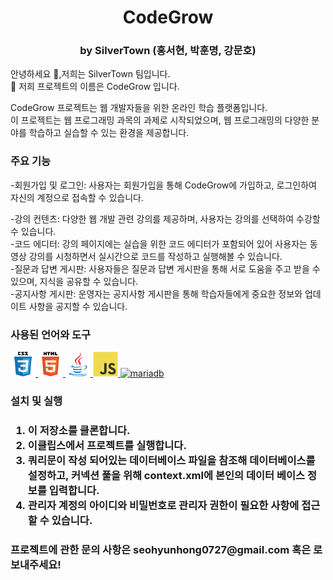 
<h1 align="center"> CodeGrow </h1>
<h3 align="center">by SilverTown (홍서현, 박훈명, 강문호)</h3>

안녕하세요 👋,저희는 SilverTown 팀입니다.  
🔭 저희 프로젝트의 이름은 CodeGrow 입니다.

CodeGrow 프로젝트는 웹 개발자들을 위한 온라인 학습 플랫폼입니다.  
이 프로젝트는 웹 프로그래밍 과목의 과제로 시작되었으며, 웹 프로그래밍의 다양한 분야를 학습하고 실습할 수 있는 환경을 제공합니다.

<h3>주요 기능</h3>  
-회원가입 및 로그인: 사용자는 회원가입을 통해 CodeGrow에 가입하고, 로그인하여 자신의 계정으로 접속할 수 있습니다.  

  
-강의 컨텐츠: 다양한 웹 개발 관련 강의를 제공하며, 사용자는 강의를 선택하여 수강할 수 있습니다.  
-코드 에디터: 강의 페이지에는 실습을 위한 코드 에디터가 포함되어 있어 사용자는 동영상 강의를 시청하면서 실시간으로 코드를 작성하고 실행해볼 수 있습니다.  
-질문과 답변 게시판: 사용자들은 질문과 답변 게시판을 통해 서로 도움을 주고 받을 수 있으며, 지식을 공유할 수 있습니다.  
-공지사항 게시판: 운영자는 공지사항 게시판을 통해 학습자들에게 중요한 정보와 업데이트 사항을 공지할 수 있습니다.  

<h3 align="left">사용된 언어와 도구</h3>
<p align="left"> <a href="https://www.w3schools.com/css/" target="_blank" rel="noreferrer"> <img src="https://raw.githubusercontent.com/devicons/devicon/master/icons/css3/css3-original-wordmark.svg" alt="css3" width="40" height="40"/> </a> <a href="https://www.w3.org/html/" target="_blank" rel="noreferrer"> <img src="https://raw.githubusercontent.com/devicons/devicon/master/icons/html5/html5-original-wordmark.svg" alt="html5" width="40" height="40"/> </a> <a href="https://www.java.com" target="_blank" rel="noreferrer"> <img src="https://raw.githubusercontent.com/devicons/devicon/master/icons/java/java-original.svg" alt="java" width="40" height="40"/> </a> <a href="https://developer.mozilla.org/en-US/docs/Web/JavaScript" target="_blank" rel="noreferrer"> <img src="https://raw.githubusercontent.com/devicons/devicon/master/icons/javascript/javascript-original.svg" alt="javascript" width="40" height="40"/> </a> <a href="https://mariadb.org/" target="_blank" rel="noreferrer"> <img src="https://www.vectorlogo.zone/logos/mariadb/mariadb-icon.svg" alt="mariadb" width="40" height="40"/> </a> </p>

<h3>설치 및 실행 <h3>  
  
1. 이 저장소를 클론합니다.  
2. 이클립스에서 프로젝트를 실행합니다.
3. 쿼리문이 작성 되어있는 데이터베이스 파일을 참조해 데이터베이스를 설정하고, 커넥션 풀을 위해 context.xml에 본인의 데이터 베이스 정보를 입력합니다. 
4. 관리자 계정의 아이디와 비밀번호로 관리자 권한이 필요한 사항에 접근 할 수 있습니다.
   
<h3 align="left"> 프로젝트에 관한 문의 사항은 seohyunhong0727@gmail.com 혹은  로 보내주세요!</h3>     
<p align="left">
</p>



